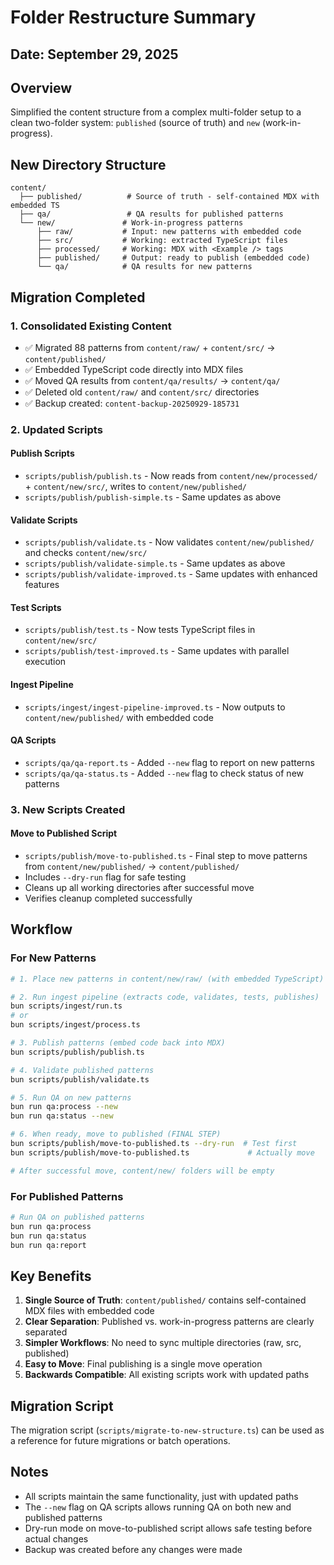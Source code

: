 # Folder Restructure Summary

## Date: September 29, 2025

## Overview
Simplified the content structure from a complex multi-folder setup to a clean two-folder system: `published` (source of truth) and `new` (work-in-progress).

## New Directory Structure

```
content/
  ├── published/          # Source of truth - self-contained MDX with embedded TS
  ├── qa/                 # QA results for published patterns
  └── new/               # Work-in-progress patterns
      ├── raw/           # Input: new patterns with embedded code
      ├── src/           # Working: extracted TypeScript files
      ├── processed/     # Working: MDX with <Example /> tags
      ├── published/     # Output: ready to publish (embedded code)
      └── qa/            # QA results for new patterns
```

## Migration Completed

### 1. Consolidated Existing Content
- ✅ Migrated 88 patterns from `content/raw/` + `content/src/` → `content/published/`
- ✅ Embedded TypeScript code directly into MDX files
- ✅ Moved QA results from `content/qa/results/` → `content/qa/`
- ✅ Deleted old `content/raw/` and `content/src/` directories
- ✅ Backup created: `content-backup-20250929-185731`

### 2. Updated Scripts

#### Publish Scripts
- `scripts/publish/publish.ts` - Now reads from `content/new/processed/` + `content/new/src/`, writes to `content/new/published/`
- `scripts/publish/publish-simple.ts` - Same updates as above

#### Validate Scripts
- `scripts/publish/validate.ts` - Now validates `content/new/published/` and checks `content/new/src/`
- `scripts/publish/validate-simple.ts` - Same updates as above
- `scripts/publish/validate-improved.ts` - Same updates with enhanced features

#### Test Scripts
- `scripts/publish/test.ts` - Now tests TypeScript files in `content/new/src/`
- `scripts/publish/test-improved.ts` - Same updates with parallel execution

#### Ingest Pipeline
- `scripts/ingest/ingest-pipeline-improved.ts` - Now outputs to `content/new/published/` with embedded code

#### QA Scripts
- `scripts/qa/qa-report.ts` - Added `--new` flag to report on new patterns
- `scripts/qa/qa-status.ts` - Added `--new` flag to check status of new patterns

### 3. New Scripts Created

#### Move to Published Script
- `scripts/publish/move-to-published.ts` - Final step to move patterns from `content/new/published/` → `content/published/`
- Includes `--dry-run` flag for safe testing
- Cleans up all working directories after successful move
- Verifies cleanup completed successfully

## Workflow

### For New Patterns

```bash
# 1. Place new patterns in content/new/raw/ (with embedded TypeScript)

# 2. Run ingest pipeline (extracts code, validates, tests, publishes)
bun scripts/ingest/run.ts
# or
bun scripts/ingest/process.ts

# 3. Publish patterns (embed code back into MDX)
bun scripts/publish/publish.ts

# 4. Validate published patterns
bun scripts/publish/validate.ts

# 5. Run QA on new patterns
bun run qa:process --new
bun run qa:status --new

# 6. When ready, move to published (FINAL STEP)
bun scripts/publish/move-to-published.ts --dry-run  # Test first
bun scripts/publish/move-to-published.ts             # Actually move

# After successful move, content/new/ folders will be empty
```

### For Published Patterns

```bash
# Run QA on published patterns
bun run qa:process
bun run qa:status
bun run qa:report
```

## Key Benefits

1. **Single Source of Truth**: `content/published/` contains self-contained MDX files with embedded code
2. **Clear Separation**: Published vs. work-in-progress patterns are clearly separated
3. **Simpler Workflows**: No need to sync multiple directories (raw, src, published)
4. **Easy to Move**: Final publishing is a single move operation
5. **Backwards Compatible**: All existing scripts work with updated paths

## Migration Script

The migration script (`scripts/migrate-to-new-structure.ts`) can be used as a reference for future migrations or batch operations.

## Notes

- All scripts maintain the same functionality, just with updated paths
- The `--new` flag on QA scripts allows running QA on both new and published patterns
- Dry-run mode on move-to-published script allows safe testing before actual changes
- Backup was created before any changes were made
